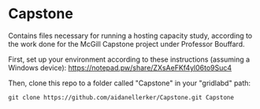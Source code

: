 # Capstone

Contains files necessary for running a hosting capacity study, according to the work done for the McGill Capstone project under Professor Bouffard.

First, set up your environment according to these instructions (assuming a Windows device): https://notepad.pw/share/ZXsAeFKf4yl06to9Suc4

Then, clone this repo to a folder called "Capstone" in your "gridlabd" path:
```
git clone https://github.com/aidanellerker/Capstone.git Capstone
```
